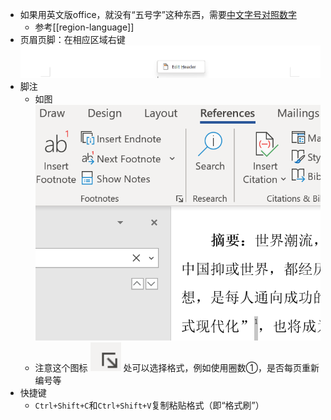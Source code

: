- 如果用英文版office，就没有“五号字”这种东西，需要[中文字号对照数字](https://www.jianshu.com/p/e8d263efe7f7)
  - 参考[[region-language]]
- 页眉页脚：在相应区域右键![](header.png)
- 脚注
  - 如图 ![](footnote.png)
  - 注意这个图标 ![](footnote-icon.png) 处可以选择格式，例如使用圈数①，是否每页重新编号等
- 快捷键
  - `Ctrl+Shift+C`和`Ctrl+Shift+V`复制粘贴格式（即“格式刷”）